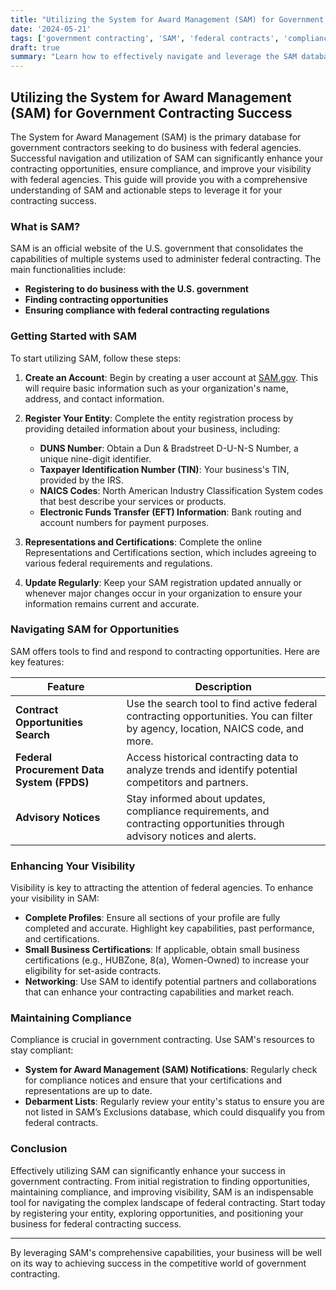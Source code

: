 ```yaml
---
title: "Utilizing the System for Award Management (SAM) for Government Contracting Success"
date: '2024-05-21'
tags: ['government contracting', 'SAM', 'federal contracts', 'compliance', 'federal agencies', 'visibility', 'contracting opportunities']
draft: true
summary: "Learn how to effectively navigate and leverage the SAM database to find contracting opportunities, maintain compliance, and enhance your visibility with federal agencies."
---
```


## Utilizing the System for Award Management (SAM) for Government Contracting Success

The System for Award Management (SAM) is the primary database for government contractors seeking to do business with federal agencies. Successful navigation and utilization of SAM can significantly enhance your contracting opportunities, ensure compliance, and improve your visibility with federal agencies. This guide will provide you with a comprehensive understanding of SAM and actionable steps to leverage it for your contracting success.

### What is SAM?

SAM is an official website of the U.S. government that consolidates the capabilities of multiple systems used to administer federal contracting. The main functionalities include:

- **Registering to do business with the U.S. government**
- **Finding contracting opportunities**
- **Ensuring compliance with federal contracting regulations**

### Getting Started with SAM

To start utilizing SAM, follow these steps:

1. **Create an Account**: Begin by creating a user account at [SAM.gov](https://www.sam.gov). This will require basic information such as your organization's name, address, and contact information.

2. **Register Your Entity**: Complete the entity registration process by providing detailed information about your business, including:
    - **DUNS Number**: Obtain a Dun & Bradstreet D-U-N-S Number, a unique nine-digit identifier.
    - **Taxpayer Identification Number (TIN)**: Your business's TIN, provided by the IRS.
    - **NAICS Codes**: North American Industry Classification System codes that best describe your services or products.
    - **Electronic Funds Transfer (EFT) Information**: Bank routing and account numbers for payment purposes.

3. **Representations and Certifications**: Complete the online Representations and Certifications section, which includes agreeing to various federal requirements and regulations.

4. **Update Regularly**: Keep your SAM registration updated annually or whenever major changes occur in your organization to ensure your information remains current and accurate.

### Navigating SAM for Opportunities

SAM offers tools to find and respond to contracting opportunities. Here are key features:

| **Feature** | **Description** |
|-------------|------------------|
| **Contract Opportunities Search** | Use the search tool to find active federal contracting opportunities. You can filter by agency, location, NAICS code, and more. |
| **Federal Procurement Data System (FPDS)** | Access historical contracting data to analyze trends and identify potential competitors and partners. |
| **Advisory Notices** | Stay informed about updates, compliance requirements, and contracting opportunities through advisory notices and alerts. |

### Enhancing Your Visibility

Visibility is key to attracting the attention of federal agencies. To enhance your visibility in SAM:

- **Complete Profiles**: Ensure all sections of your profile are fully completed and accurate. Highlight key capabilities, past performance, and certifications.
- **Small Business Certifications**: If applicable, obtain small business certifications (e.g., HUBZone, 8(a), Women-Owned) to increase your eligibility for set-aside contracts.
- **Networking**: Use SAM to identify potential partners and collaborations that can enhance your contracting capabilities and market reach.

### Maintaining Compliance

Compliance is crucial in government contracting. Use SAM's resources to stay compliant:

- **System for Award Management (SAM) Notifications**: Regularly check for compliance notices and ensure that your certifications and representations are up to date.
- **Debarment Lists**: Regularly review your entity's status to ensure you are not listed in SAM’s Exclusions database, which could disqualify you from federal contracts.

### Conclusion

Effectively utilizing SAM can significantly enhance your success in government contracting. From initial registration to finding opportunities, maintaining compliance, and improving visibility, SAM is an indispensable tool for navigating the complex landscape of federal contracting. Start today by registering your entity, exploring opportunities, and positioning your business for federal contracting success.

---

By leveraging SAM's comprehensive capabilities, your business will be well on its way to achieving success in the competitive world of government contracting.
```
